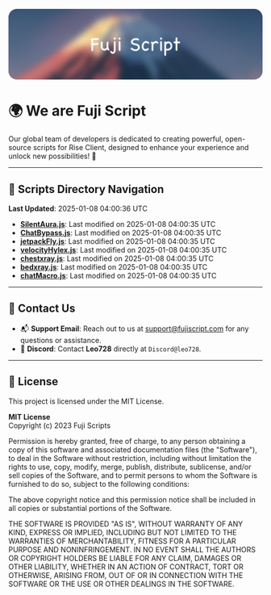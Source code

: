 ![Banner](.github/b.webp)

# 🌍 **We are Fuji Script**

Our global team of developers is dedicated to creating powerful, open-source scripts for Rise Client, designed to enhance your experience and unlock new possibilities! 🌟

---
<!-- SCRIPTS_NAVIGATION_START -->
## 📂 **Scripts Directory Navigation**

**Last Updated**: 2025-01-08 04:00:36 UTC

- **[SilentAura.js](scripts/SilentAura.js)**: Last modified on 2025-01-08 04:00:35 UTC
- **[ChatBypass.js](scripts/ChatBypass.js)**: Last modified on 2025-01-08 04:00:35 UTC
- **[jetpackFly.js](scripts/jetpackFly.js)**: Last modified on 2025-01-08 04:00:35 UTC
- **[velocityHylex.js](scripts/velocityHylex.js)**: Last modified on 2025-01-08 04:00:35 UTC
- **[chestxray.js](scripts/chestxray.js)**: Last modified on 2025-01-08 04:00:35 UTC
- **[bedxray.js](scripts/bedxray.js)**: Last modified on 2025-01-08 04:00:35 UTC
- **[chatMacro.js](scripts/chatMacro.js)**: Last modified on 2025-01-08 04:00:35 UTC

<!-- SCRIPTS_NAVIGATION_END -->

---

## 💬 **Contact Us**  
- 📬 **Support Email**: Reach out to us at [support@fujiscript.com](mailto:support@fujiscript.com) for any questions or assistance.  
- 💬 **Discord**: Contact **Leo728** directly at `Discord@leo728`.

---

## 📜 **License**

This project is licensed under the MIT License.  

**MIT License**  
Copyright (c) 2023 Fuji Scripts  

Permission is hereby granted, free of charge, to any person obtaining a copy of this software and associated documentation files (the "Software"), to deal in the Software without restriction, including without limitation the rights to use, copy, modify, merge, publish, distribute, sublicense, and/or sell copies of the Software, and to permit persons to whom the Software is furnished to do so, subject to the following conditions:  

The above copyright notice and this permission notice shall be included in all copies or substantial portions of the Software.  

THE SOFTWARE IS PROVIDED "AS IS", WITHOUT WARRANTY OF ANY KIND, EXPRESS OR IMPLIED, INCLUDING BUT NOT LIMITED TO THE WARRANTIES OF MERCHANTABILITY, FITNESS FOR A PARTICULAR PURPOSE AND NONINFRINGEMENT. IN NO EVENT SHALL THE AUTHORS OR COPYRIGHT HOLDERS BE LIABLE FOR ANY CLAIM, DAMAGES OR OTHER LIABILITY, WHETHER IN AN ACTION OF CONTRACT, TORT OR OTHERWISE, ARISING FROM, OUT OF OR IN CONNECTION WITH THE SOFTWARE OR THE USE OR OTHER DEALINGS IN THE SOFTWARE.  
